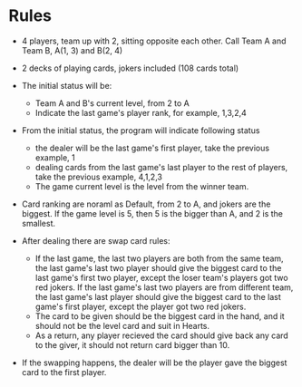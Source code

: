 # Rules

- 4 players, team up with 2, sitting opposite each other. Call Team A and Team B, A(1, 3) and B(2, 4)
- 2 decks of playing cards, jokers included (108 cards total)
- The initial status will be:
  -  Team A and B's current level, from 2 to A
  -  Indicate the last game's player rank, for example, 1,3,2,4

- From the initial status, the program will indicate following status
  - the dealer will be the last game's first player, take the previous example, 1
  - dealing cards from the last game's last player to the rest of players, take the previous example, 4,1,2,3
  - The game current level is the level from the winner team.
- Card ranking are noraml as Default, from 2 to A, and jokers are the biggest. If the game level is 5, then 5 is the bigger than A, and 2 is the smallest.
- After dealing there are swap card rules:
  - If the last game, the last two players are both from the same team, the last game's last two player should give the biggest card to the last game's first two player, except the loser team's players got two red jokers. If the last game's last two players are from different team, the last game's last player should give the biggest card to the last game's first player, except the player got two red jokers.
  - The card to be given should be the biggest card in the hand, and it should not be the level card and suit in Hearts.
  - As a return, any player recieved the card should give back any card to the giver, it should not return card bigger than 10.
- If the swapping happens, the dealer will be the player gave the biggest card to the first player.